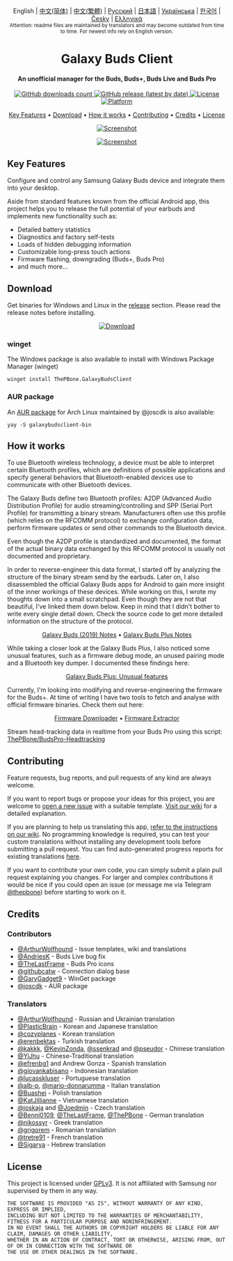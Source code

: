 
<p align="center">
  English | <a href="/docs/README_chs.md">中文(简体)</a> | <a href="/docs/README_cht.md">中文(繁體)</a> | <a href="/docs/README_rus.md">Русский</a> | <a href="/docs/README_jpn.md">日本語</a> | <a href="/docs/README_ukr.md">Українська</a> | <a href="/docs/README_kor.md">한국어</a> | <a href="/docs/README_cze.md">Česky</a> | <a href="/docs/README_gr.md">Ελληνικά</a> <br>
    <sub>Attention: readme files are maintained by translators and may become outdated from time to time. For newest info rely on English version.</sub>
</p>
<h1 align="center">
  Galaxy Buds Client
  <br>
</h1>
<h4 align="center">An unofficial manager for the Buds, Buds+, Buds Live and Buds Pro</h4>
<p align="center">
  <a href="https://github.com/ThePBone/GalaxyBudsClient/releases">
    <img alt="GitHub downloads count" src="https://img.shields.io/github/downloads/thepbone/galaxybudsclient/total">
  </a>
  <a href="https://github.com/ThePBone/GalaxyBudsClient/releases">
   <img alt="GitHub release (latest by date)" src="https://img.shields.io/github/v/release/thepbone/galaxybudsclient">
  </a>
  <a href="https://github.com/ThePBone/GalaxyBudsClient/blob/master/LICENSE">
      <img alt="License" src="https://img.shields.io/github/license/thepbone/galaxybudsclient">
  </a>
  <a href="https://github.com/ThePBone/GalaxyBudsClient/releases">
    <img alt="Platform" src="https://img.shields.io/badge/platform-Windows/Linux-yellowgreen">
  </a>
</p>
<p align="center">
  <a href="#key-features">Key Features</a> •
  <a href="#download">Download</a> •
  <a href="#how-it-works">How it works</a> •
  <a href="#contributing">Contributing</a> •
  <a href="#credits">Credits</a> •
  <a href="#license">License</a>
</p>

<p align="center">
    <a href="https://ko-fi.com/H2H83E5J3"><img alt="Screenshot" src="https://ko-fi.com/img/githubbutton_sm.svg"></a>
</p>

<p align="center">
    <a href="#"><img alt="Screenshot" src="https://github.com/ThePBone/GalaxyBudsClient/blob/master/screenshots/screencap.gif"></a>
</p>

## Key Features

Configure and control any Samsung Galaxy Buds device and integrate them into your desktop.

Aside from standard features known from the official Android app, this project helps you to release the full potential of your earbuds and implements new functionality such as:

* Detailed battery statistics
* Diagnostics and factory self-tests
* Loads of hidden debugging information
* Customizable long-press touch actions
* Firmware flashing, downgrading (Buds+, Buds Pro)
* and much more...

## Download

Get binaries for Windows and Linux in the [release](https://github.com/ThePBone/GalaxyBudsClient/releases) section. Please read the release notes before installing.

<p align="center">
    <a href="https://github.com/ThePBone/GalaxyBudsClient/releases"><img alt="Download" src="https://github.com/ThePBone/GalaxyBudsClient/blob/master/screenshots/download.png"></a>
</p>

### winget

The Windows package is also available to install with Windows Package Manager (winget)

```
winget install ThePBone.GalaxyBudsClient
```

### AUR package 

An [AUR package](https://aur.archlinux.org/packages/galaxybudsclient-bin/) for Arch Linux maintained by @joscdk is also available:
```
yay -S galaxybudsclient-bin
```


## How it works

To use Bluetooth wireless technology, a device must be able to interpret certain Bluetooth profiles, which are definitions of possible applications and specify general behaviors that Bluetooth-enabled devices use to communicate with other Bluetooth devices.

The Galaxy Buds define two Bluetooth profiles: A2DP (Advanced Audio Distribution Profile) for audio streaming/controlling and SPP (Serial Port Profile) for transmitting a binary stream. Manufacturers often use this profile (which relies on the RFCOMM protocol) to exchange configuration data, perform firmware updates or send other commands to the Bluetooth device.

Even though the A2DP profile is standardized and documented, the format of the actual binary data exchanged by this RFCOMM protocol is usually not documented and proprietary.

In order to reverse-engineer this data format, I started off by analyzing the structure of the binary stream send by the earbuds. Later on, I also disassembled the official Galaxy Buds apps for Android to gain more insight of the inner workings of these devices. While working on this, I wrote my thoughts down into a small scratchpad. Even though they are not that beautiful, I've linked them down below. Keep in mind that I didn't bother to write every single detail down. Check the source code to get more detailed information on the structure of the protocol.

<p align="center">
  <a href="https://github.com/ThePBone/GalaxyBudsClient/blob/master/GalaxyBudsRFCommProtocol.md">Galaxy Buds (2019) Notes</a> •
  <a href="https://github.com/ThePBone/GalaxyBudsClient/blob/master/Galaxy%20Buds%20Plus%20RFComm%20Protocol%20Notes.md">Galaxy Buds Plus Notes</a>
</p>

While taking a closer look at the Galaxy Buds Plus, I also noticed some unusual features, such as a firmware debug mode, an unused pairing mode and a Bluetooth key dumper. I documented these findings here:

<p align="center">
  <a href="https://github.com/ThePBone/GalaxyBudsClient/blob/master/GalaxyBudsPlus_HiddenDebugFeatures.md">Galaxy Buds Plus: Unusual features</a>
</p>

Currently, I'm looking into modifying and reverse-engineering the firmware for the Buds+. At time of writing I have two tools to fetch and analyse with official firmware binaries. Check them out here:

<p align="center">
  <a href="https://github.com/ThePBone/GalaxyBudsFirmwareDownloader">Firmware Downloader</a> •
  <a href="https://github.com/ThePBone/GalaxyBudsFirmwareExtractor">Firmware Extractor</a>
</p>

Stream head-tracking data in realtime from your Buds Pro using this script: [ThePBone/BudsPro-Headtracking](https://github.com/ThePBone/BudsPro-Headtracking)

## Contributing

Feature requests, bug reports, and pull requests of any kind are always welcome.

If you want to report bugs or propose your ideas for this project, you are welcome to [open a new issue](https://github.com/ThePBone/GalaxyBudsClient/issues/new/choose) with a suitable template. [Visit our wiki](https://github.com/ThePBone/GalaxyBudsClient/wiki/2.-How-to-submit-issues) for a detailed explanation.

If you are planning to help us translating this app, [refer to the instructions on our wiki](https://github.com/ThePBone/GalaxyBudsClient/wiki/3.-How-to-help-with-translations). No programming knowledge is required, you can test your custom translations without installing any development tools before submitting a pull request.
You can find auto-generated progress reports for existing translations [here](https://github.com/ThePBone/GalaxyBudsClient/blob/master/meta/translations.md).

If you want to contribute your own code, you can simply submit a plain pull request explaining you changes. For larger and complex contributions it would be nice if you could open an issue (or message me via Telegram [@thepbone](https://t.me/thepbone)) before starting to work on it.

## Credits

### Contributors

* [@ArthurWolfhound](https://github.com/ArthurWolfhound) - Issue templates, wiki and translations
* [@AndriesK](https://github.com/AndriesK) - Buds Live bug fix
* [@TheLastFrame](https://github.com/TheLastFrame) - Buds Pro icons
* [@githubcatw](https://github.com/githubcatw) - Connection dialog base
* [@GaryGadget9](https://github.com/GaryGadget9) - WinGet package
* [@joscdk](https://github.com/joscdk) - AUR package

### Translators

* [@ArthurWolfhound](https://github.com/ArthurWolfhound) - Russian and Ukrainian translation
* [@PlasticBrain](https://github.com/fhalfkg) - Korean and Japanese translation
* [@cozyplanes](https://github.com/cozyplanes) - Korean translation
* [@erenbektas](https://github.com/erenbektas) - Turkish translation
* [@kakkk](https://github.com/kakkk), [@KevinZonda](https://github.com/KevinZonda), [@ssenkrad](https://github.com/ssenkrad) and [@pseudor](https://github.com/pseudor) - Chinese translation
* [@YiJhu](https://github.com/YiJhu) - Chinese-Traditional translation
* [@efrenbg1](https://github.com/efrenbg1) and Andrew Gonza - Spanish translation
* [@giovankabisano](https://github.com/giovankabisano) - Indonesian translation
* [@lucasskluser](https://github.com/lucasskluser) - Portuguese translation
* [@alb-p](https://github.com/alb-p), [@mario-donnarumma](https://github.com/mario-donnarumma) - Italian translation
* [@Buashei](https://github.com/Buashei) - Polish translation
* [@KatJillianne](https://github.com/KatJillianne) - Vietnamese translation
* [@joskaja](https://github.com/joskaja) and [@Joedmin](https://github.com/Joedmin) - Czech translation
* [@Benni0109](https://github.com/Benni0109), [@TheLastFrame](https://github.com/TheLastFrame), [@ThePBone](https://github.com/ThePBone) - German translation
* [@nikossyr](https://github.com/nikossyr) - Greek translation
* [@grigorem](https://github.com/grigorem) - Romanian translation
* [@tretre91](https://github.com/tretre91) - French translation
* [@Sigarya](https://github.com/Sigarya) - Hebrew translation

## License

This project is licensed under [GPLv3](https://github.com/ThePBone/GalaxyBudsClient/blob/master/LICENSE). It is not affiliated with Samsung nor supervised by them in any way.

```
THE SOFTWARE IS PROVIDED "AS IS", WITHOUT WARRANTY OF ANY KIND, EXPRESS OR IMPLIED, 
INCLUDING BUT NOT LIMITED TO THE WARRANTIES OF MERCHANTABILITY, FITNESS FOR A PARTICULAR PURPOSE AND NONINFRINGEMENT. 
IN NO EVENT SHALL THE AUTHORS OR COPYRIGHT HOLDERS BE LIABLE FOR ANY CLAIM, DAMAGES OR OTHER LIABILITY, 
WHETHER IN AN ACTION OF CONTRACT, TORT OR OTHERWISE, ARISING FROM, OUT OF OR IN CONNECTION WITH THE SOFTWARE OR 
THE USE OR OTHER DEALINGS IN THE SOFTWARE.
```
